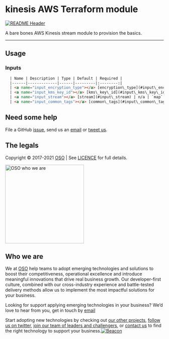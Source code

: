 
<!-- markdownlint-disable -->
# kinesis AWS Terraform module
<!-- markdownlint-restore -->

[![README Header][readme_header_img]][readme_header_link]

<!--




  ** DO NOT EDIT THIS FILE
  **
  ** This file was automatically generated by the `build-harness`.
  ** 1) Make all changes to `README.yaml`
  ** 2) Run `make init` (you only need to do this once)
  ** 3) Run`make readme` to rebuild this file.
  **
  ** (We maintain HUNDREDS of open source projects. This is how we maintain our sanity.)
  **





-->
A bare bones AWS Kinesis stream module to provision the basics.

---






## Usage

### Inputs
```html
  | Name | Description | Type | Default | Required |
  |------|-------------|------|---------|:--------:|
  | <a name="input_encryption_type"></a> [encryption\_type](#input\_encryption\_type) | n/a | `string` | `"KMS"` | no |
  | <a name="input_kms_key_id"></a> [kms\_key\_id](#input\_kms\_key\_id) | n/a | `string` | `"alias/aws/kinesis"` | no |
  | <a name="input_stream"></a> [stream](#input\_stream) | n/a | `map` | <pre>{<br>  "encryption_typ": "KMS",<br>  "name": "terraform-kinesis-test",<br>  "retention_period": 48,<br>  "shard_count": 1,<br>  "shard_level_metrics": [<br>    "IncomingBytes",<br>    "OutgoingBytes"<br>  ]<br>}</pre> | no |
  | <a name="input_common_tags"></a> [common\_tags](#input\_common\_tags) | This is to help you add tags to your cloud objects | `map(any)` | n/a | yes |
```









## Need some help

File a GitHub [issue](https://github.com/osodevops/aws-terraform-kinesis-stream/issues), send us an [email][email] or [tweet us][twitter].

## The legals

Copyright © 2017-2021 [OSO](https://oso.sh) | See [LICENCE](LICENSE) for full details.

[<img src="https://oso-public-resources.s3.eu-west-1.amazonaws.com/oso-logo-green.png" alt="OSO who we are" width="250"/>](https://oso.sh/who-we-are/)

## Who we are

We at [OSO][website] help teams to adopt emerging technologies and solutions to boost their competitiveness, operational excellence and introduce meaningful innovations that drive real business growth. Our developer-first culture, combined with our cross-industry experience and battle-tested delivery methods allow us to implement the most impactful solutions for your business.

Looking for support applying emerging technologies in your business? We’d love to hear from you, get in touch by [email][email]

Start adopting new technologies by checking out [our other projects][github], [follow us on twitter][twitter], [join our team of leaders and challengers][careers], or [contact us][contact] to find the right technology to support your business.[![Beacon][beacon]][website]

  [logo]: https://oso-public-resources.s3.eu-west-1.amazonaws.com/oso-logo-green.png
  [website]: https://oso.sh?utm_source=github&utm_medium=readme&utm_campaign=osodevops/aws-terraform-kinesis-stream&utm_content=website
  [github]: https://github.com/osodevops?utm_source=github&utm_medium=readme&utm_campaign=osodevops/aws-terraform-kinesis-stream&utm_content=github
  [careers]: https://oso.sh/careers/?utm_source=github&utm_medium=readme&utm_campaign=osodevops/aws-terraform-kinesis-stream&utm_content=careers
  [contact]: https://oso.sh/contact/?utm_source=github&utm_medium=readme&utm_campaign=osodevops/aws-terraform-kinesis-stream&utm_content=contact
  [linkedin]: https://www.linkedin.com/company/oso-devops?utm_source=github&utm_medium=readme&utm_campaign=osodevops/aws-terraform-kinesis-stream&utm_content=linkedin
  [twitter]: https://twitter.com/osodevops?utm_source=github&utm_medium=readme&utm_campaign=osodevops/aws-terraform-kinesis-stream&utm_content=twitter
  [email]: mailto:enquiries@oso.sh?utm_source=github&utm_medium=readme&utm_campaign=osodevops/aws-terraform-kinesis-stream&utm_content=email
  [readme_header_img]: https://oso-public-resources.s3.eu-west-1.amazonaws.com/oso-animation.gif
  [readme_header_link]: https://oso.sh/what-we-do/?utm_source=github&utm_medium=readme&utm_campaign=osodevops/aws-terraform-kinesis-stream&utm_content=readme_header_link
  [beacon]: https://github-analyics.ew.r.appspot.com/G-WV0Q3HYW08/osodevops/aws-terraform-kinesis-stream?pixel&cs=github&cm=readme&an=aws-terraform-kinesis-stream
